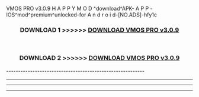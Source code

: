  VMOS PRO v3.0.9 H A P P Y M O D ^download^APK- A P P -IOS^mod^premium^unlocked-for A n d r o i d-[NO.ADS]-hfy1c



<div align="center">

<h3>DOWNLOAD 1 >>>>>> <a href="https://en-mod.web.app/?en= VMOS PRO v3.0.9">DOWNLOAD VMOS PRO v3.0.9 </a></h3><br>

<h3>DOWNLOAD 2 >>>>>> <a href="https://en-mod.web.app/?en= VMOS PRO v3.0.9">DOWNLOAD VMOS PRO v3.0.9 </a></h3>

</div>
----------------------------------------------------------

----------------------------------------------------------

----------------------------------------------------------

----------------------------------------------------------



